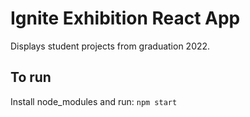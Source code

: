# Ignite Exhibition React App

Displays student projects from graduation 2022.

## To run

Install node_modules and run: `npm start`
